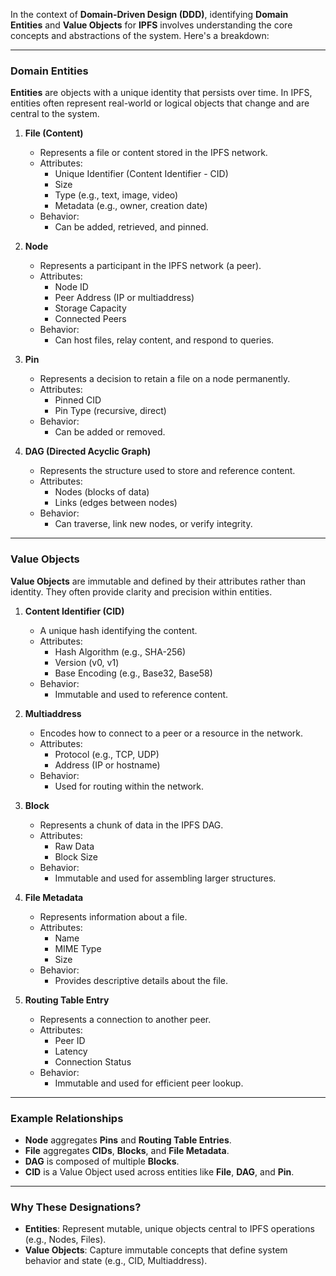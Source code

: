 In the context of **Domain-Driven Design (DDD)**, identifying **Domain Entities** and **Value Objects** for **IPFS** involves understanding the core concepts and abstractions of the system. Here's a breakdown:

* * * * *

### **Domain Entities**

**Entities** are objects with a unique identity that persists over time. In IPFS, entities often represent real-world or logical objects that change and are central to the system.

1.  **File (Content)**

    -   Represents a file or content stored in the IPFS network.
    -   Attributes:
        -   Unique Identifier (Content Identifier - CID)
        -   Size
        -   Type (e.g., text, image, video)
        -   Metadata (e.g., owner, creation date)
    -   Behavior:
        -   Can be added, retrieved, and pinned.

2.  **Node**

    -   Represents a participant in the IPFS network (a peer).
    -   Attributes:
        -   Node ID
        -   Peer Address (IP or multiaddress)
        -   Storage Capacity
        -   Connected Peers
    -   Behavior:
        -   Can host files, relay content, and respond to queries.

3.  **Pin**

    -   Represents a decision to retain a file on a node permanently.
    -   Attributes:
        -   Pinned CID
        -   Pin Type (recursive, direct)
    -   Behavior:
        -   Can be added or removed.

4.  **DAG (Directed Acyclic Graph)**

    -   Represents the structure used to store and reference content.
    -   Attributes:
        -   Nodes (blocks of data)
        -   Links (edges between nodes)
    -   Behavior:
        -   Can traverse, link new nodes, or verify integrity.

* * * * *

### **Value Objects**

**Value Objects** are immutable and defined by their attributes rather than identity. They often provide clarity and precision within entities.

1.  **Content Identifier (CID)**

    -   A unique hash identifying the content.
    -   Attributes:
        -   Hash Algorithm (e.g., SHA-256)
        -   Version (v0, v1)
        -   Base Encoding (e.g., Base32, Base58)
    -   Behavior:
        -   Immutable and used to reference content.

2.  **Multiaddress**

    -   Encodes how to connect to a peer or a resource in the network.
    -   Attributes:
        -   Protocol (e.g., TCP, UDP)
        -   Address (IP or hostname)
    -   Behavior:
        -   Used for routing within the network.

3.  **Block**

    -   Represents a chunk of data in the IPFS DAG.
    -   Attributes:
        -   Raw Data
        -   Block Size
    -   Behavior:
        -   Immutable and used for assembling larger structures.

4.  **File Metadata**

    -   Represents information about a file.
    -   Attributes:
        -   Name
        -   MIME Type
        -   Size
    -   Behavior:
        -   Provides descriptive details about the file.

5.  **Routing Table Entry**

    -   Represents a connection to another peer.
    -   Attributes:
        -   Peer ID
        -   Latency
        -   Connection Status
    -   Behavior:
        -   Immutable and used for efficient peer lookup.

* * * * *

### **Example Relationships**

-   **Node** aggregates **Pins** and **Routing Table Entries**.
-   **File** aggregates **CIDs**, **Blocks**, and **File Metadata**.
-   **DAG** is composed of multiple **Blocks**.
-   **CID** is a Value Object used across entities like **File**, **DAG**, and **Pin**.

* * * * *

### Why These Designations?

-   **Entities**: Represent mutable, unique objects central to IPFS operations (e.g., Nodes, Files).
-   **Value Objects**: Capture immutable concepts that define system behavior and state (e.g., CID, Multiaddress).

